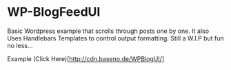 WP-BlogFeedUI
=============

Basic Wordpress example that scrolls through posts one by one. It also Uses Handlebars Templates to control output formatting. Still a W.I.P but fun no less...

Example (Click Here)[http://cdn.baseno.de/WPBlogUI/]
